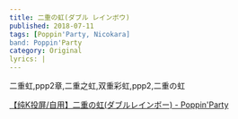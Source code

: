 ```yaml
---
title: 二重の虹(ダブル レインボウ)
published: 2018-07-11
tags: [Poppin'Party, Nicokara]
band: Poppin'Party
category: Original
lyrics: |
---
```

二重虹,ppp2章,二重之虹,双重彩虹,ppp2,二重の虹

<summary>
    <a href="https://www.bilibili.com/video/BV1THXSY4EMQ/">
        【纯K投屏/自用】二重の虹(ダブルレインボー) - Poppin'Party
    </a>
</summary>
